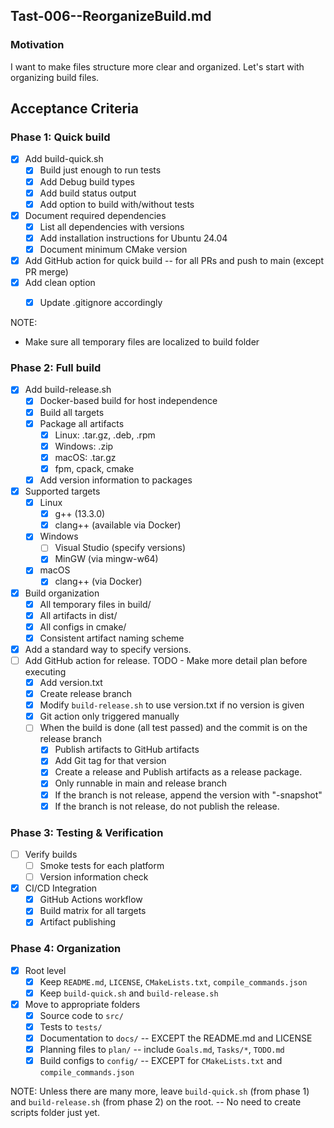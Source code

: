 ## Tast-006--ReorganizeBuild.md

### Motivation
I want to make files structure more clear and organized.
Let's start with organizing build files.

## Acceptance Criteria

### Phase 1: Quick build
- [x] Add build-quick.sh 
    - [x] Build just enough to run tests
    - [x] Add Debug build types
    - [x] Add build status output
    - [x] Add option to build with/without tests
- [x] Document required dependencies
    - [x] List all dependencies with versions
    - [x] Add installation instructions for Ubuntu 24.04
    - [x] Document minimum CMake version
- [x] Add GitHub action for quick build -- for all PRs and push to main (except PR merge)
- [x] Add clean option
    - [x] Update .gitignore accordingly


NOTE: 
- Make sure all temporary files are localized to build folder

### Phase 2: Full build
- [x] Add build-release.sh
    - [x] Docker-based build for host independence
    - [x] Build all targets
    - [x] Package all artifacts
        - [x] Linux: .tar.gz, .deb, .rpm
        - [x] Windows: .zip
        - [x] macOS: .tar.gz
        - [x] fpm, cpack, cmake
    - [x] Add version information to packages
- [x] Supported targets
    - [x] Linux
        - [x] g++ (13.3.0)
        - [x] clang++ (available via Docker)
    - [x] Windows
        - [ ] Visual Studio (specify versions)
        - [x] MinGW (via mingw-w64)
    - [x] macOS
        - [x] clang++ (via Docker)
- [x] Build organization
    - [x] All temporary files in build/
    - [x] All artifacts in dist/
    - [x] All configs in cmake/
    - [x] Consistent artifact naming scheme
- [x] Add a standard way to specify versions.
- [ ] Add GitHub action for release. TODO - Make more detail plan before executing
    - [x] Add version.txt
    - [x] Create release branch
    - [x] Modify `build-release.sh` to use version.txt if no version is given
    - [x] Git action only triggered manually
    - [ ] When the build is done (all test passed) and the commit is on the release branch
        - [x] Publish artifacts to GitHub artifacts
        - [x] Add Git tag for that version
        - [x] Create a release and Publish artifacts as a release package.
        - [x] Only runnable in main and release branch
        - [x] If the branch is not release, append the version with "-snapshot"
        - [x] If the branch is not release, do not publish the release.

### Phase 3: Testing & Verification
- [ ] Verify builds
    - [ ] Smoke tests for each platform
    - [ ] Version information check
- [x] CI/CD Integration
    - [x] GitHub Actions workflow
    - [x] Build matrix for all targets
    - [x] Artifact publishing

### Phase 4: Organization
- [x] Root level
    - [x] Keep `README.md`, `LICENSE`, `CMakeLists.txt`, `compile_commands.json`
    - [x] Keep `build-quick.sh` and `build-release.sh`
- [x] Move to appropriate folders
    - [x] Source code to `src/`
    - [x] Tests to `tests/`
    - [x] Documentation to `docs/` -- EXCEPT the README.md and LICENSE
    - [x] Planning files to `plan/` -- include `Goals.md`, `Tasks/*`, `TODO.md`
    - [x] Build configs to `config/` -- EXCEPT for `CMakeLists.txt` and `compile_commands.json`

NOTE: Unless there are many more, leave `build-quick.sh` (from phase 1) and `build-release.sh` (from phase 2) on the root. -- No need to create scripts folder just yet.
